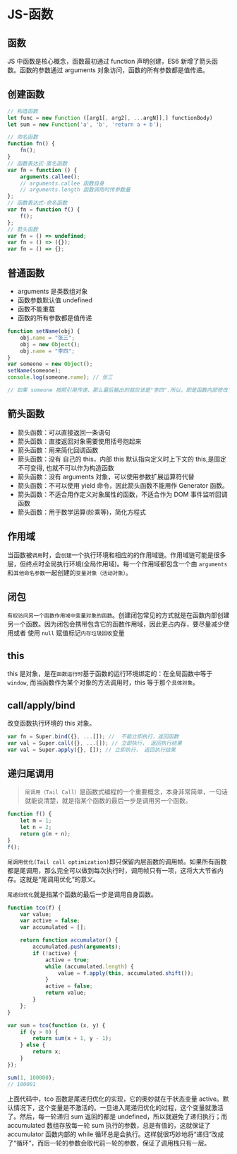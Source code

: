 # JS-函数

## 函数

JS 中函数是核心概念，函数最初通过 function 声明创建，ES6 新增了箭头函数。函数的参数通过 arguments 对象访问，函数的所有参数都是值传递。

## 创建函数

```js
// 构造函数
let func = new Function ([arg1[, arg2[, ...argN]],] functionBody)
let sum = new Function('a', 'b', 'return a + b');

// 命名函数
function fn() {
    fn();
}
// 函数表达式-匿名函数
var fn = function () {
    arguments.callee();
    // arguments.callee 函数自身
    // arguments.length 函数调用时传参数量
};
// 函数表达式-命名函数
var fn = function f() {
    f();
};
// 箭头函数
var fn = () => undefined;
var fn = () => ({});
var fn = () => {};
```

## 普通函数

-   arguments 是类数组对象
-   函数参数默认值 undefined
-   函数不能重载
-   函数的所有参数都是值传递

```js
function setName(obj) {
    obj.name = "张三";
    obj = new Object();
    obj.name = "李四";
}
var someone = new Object();
setName(someone);
console.log(someone.name); // 张三

// 如果 someone 按照引用传递，那么最后输出的就应该是"李四".所以，即是函数内部修改了值，但原始的引用并未改变。函数内部的参数只是一个局部变量，会在函数执行完后立即被销毁。
```

## 箭头函数

-   箭头函数：可以直接返回一条语句
-   箭头函数：直接返回对象需要使用括号抱起来
-   箭头函数：用来简化回调函数
-   箭头函数：没有 自己的 this，内部 this 默认指向定义时上下文的 this,是固定不可变得, 也就不可以作为构造函数
-   箭头函数：没有 arguments 对象，可以使用参数扩展运算符代替
-   箭头函数：不可以使用 yield 命令，因此箭头函数不能用作 Generator 函数。
-   箭头函数：不适合用作定义对象属性的函数，不适合作为 DOM 事件监听回调函数
-   箭头函数：用于数学运算(阶乘等)，简化方程式

## 作用域

当函数被`调用`时，会`创建`一个执行环境和相应的的作用域链。作用域链可能是很多层，但终点时全局执行环境(全局作用域)。每一个作用域都包含一个由 `arguments` 和`其他命名参数`一起创建的`变量对象（活动对象）`。

## 闭包

`有权访问另一个函数作用域中变量对象的函数`。创建闭包常见的方式就是在函数内部创建另一个函数。因为闭包会携带包含它的函数作用域，因此更占内存，要尽量减少使用或者 使用 `null` 赋值标记`内存垃圾回收`变量

## this

this 是对象，是在`函数运行时`基于函数的运行环境绑定的：在全局函数中等于 `window`, 而当函数作为某个对象的方法调用时，this 等于那个`具体对象`。

## call/apply/bind

改变函数执行环境的 this 对象。

```js
var fn = Super.bind({}, ...[]); //  不能立即执行，返回函数
var val = Super.call({}, ...[]); // 立即执行， 返回执行结果
var val = Super.apply({}, []); // 立即执行， 返回执行结果
```

## 递归尾调用

> `尾调用（Tail Call）`是函数式编程的一个重要概念，本身非常简单，一句话就能说清楚，就是指某个函数的最后一步是调用另一个函数。

```js
function f() {
    let m = 1;
    let n = 2;
    return g(m + n);
}
f();
```

`尾调用优化(Tail call optimization)`即只保留内层函数的调用帧。如果所有函数都是尾调用，那么完全可以做到每次执行时，调用帧只有一项，这将大大节省内存。这就是“尾调用优化”的意义。

`尾递归优化`就是指某个函数的最后一步是调用自身函数。

```js
function tco(f) {
    var value;
    var active = false;
    var accumulated = [];

    return function accumulator() {
        accumulated.push(arguments);
        if (!active) {
            active = true;
            while (accumulated.length) {
                value = f.apply(this, accumulated.shift());
            }
            active = false;
            return value;
        }
    };
}

var sum = tco(function (x, y) {
    if (y > 0) {
        return sum(x + 1, y - 1);
    } else {
        return x;
    }
});

sum(1, 100000);
// 100001
```

上面代码中，tco 函数是尾递归优化的实现，它的奥妙就在于状态变量 active。默认情况下，这个变量是不激活的。一旦进入尾递归优化的过程，这个变量就激活了。然后，每一轮递归 sum 返回的都是 undefined，所以就避免了递归执行；而 accumulated 数组存放每一轮 sum 执行的参数，总是有值的，这就保证了 accumulator 函数内部的 while 循环总是会执行。这样就很巧妙地将“递归”改成了“循环”，而后一轮的参数会取代前一轮的参数，保证了调用栈只有一层。
